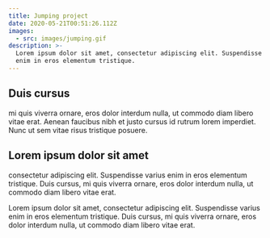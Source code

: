 ```yaml
---
title: Jumping project
date: 2020-05-21T00:51:26.112Z
images:
  - src: images/jumping.gif
description: >-
  Lorem ipsum dolor sit amet, consectetur adipiscing elit. Suspendisse varius
  enim in eros elementum tristique.
---
```


## Duis cursus

mi quis viverra ornare, eros
dolor interdum nulla, ut commodo diam libero vitae erat. Aenean faucibus nibh
et justo cursus id rutrum lorem imperdiet. Nunc ut sem vitae risus tristique
posuere.

## Lorem ipsum dolor sit amet

consectetur adipiscing elit. Suspendisse varius
enim in eros elementum tristique. Duis cursus, mi quis viverra ornare, eros
dolor interdum nulla, ut commodo diam libero vitae erat.

Lorem ipsum dolor sit amet, consectetur adipiscing elit. Suspendisse varius
enim in eros elementum tristique. Duis cursus, mi quis viverra ornare, eros
dolor interdum nulla, ut commodo diam libero vitae erat.
